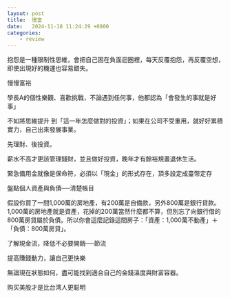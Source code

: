 ```yaml
---
layout: post
title:  慢富
date:   2024-11-18 11:24:29 +0800
categories: 
    - review
---
```


抱怨是一種限制性思維，會把自己困在負面迴圈裡，每天反覆抱怨，再反覆空想，即使出現好的機運也容易錯失。

慢慢富裕

學長A的個性樂觀、喜歡挑戰，不論遇到任何事，他都認為「會發生的事就是好事」

不如將思維提升 到「這一年怎麼做對的投資」；如果在公司不受重用，就好好累積實力，自己出來發展事業。

先理財、後投資。

薪水不高才更該管理錢財，並且做好投資，晚年才有餘裕規畫退休生活。

緊急備用金就像是保命符，必須以「現金」的形式存在，頂多設定成臺幣定存

盤點個人資產與負債──清楚帳目

假設你買了一間1,000萬的房地產，有200萬是自備款，另外800萬是銀行貸款。1,000萬的房地產就是資產，花掉的200萬當然什麼都不算，但別忘了向銀行借的800萬房貸屬於負債。所以你會這麼記錄這間房子：「資產：1,000萬不動產」＋「負債：800萬房貸」。

了解現金流，降低不必要開銷──節流

提高賺錢動力，讓自己更快樂

無論現在狀態如何，盡可能找到適合自己的金錢溫度與財富容器。

购买美股才是比台湾人更聪明